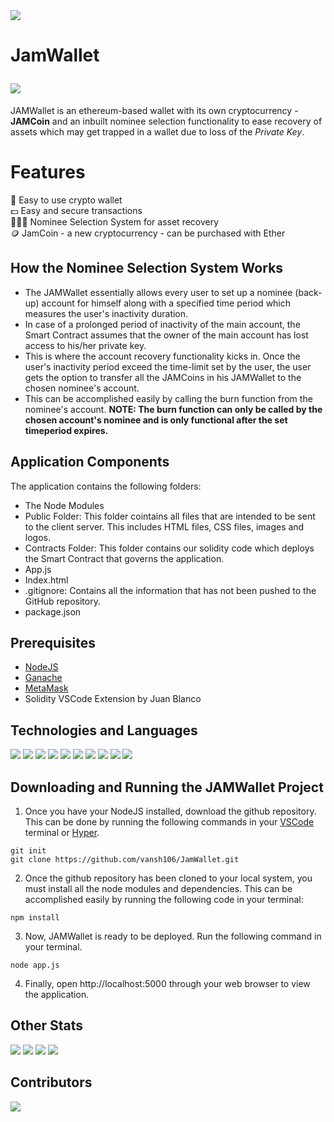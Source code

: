 
<img src="https://devjams.dscvit.com/devjams.svg"/>

# JamWallet <p></p> <img src = "http://ForTheBadge.com/images/badges/built-by-developers.svg">
JAMWallet is an ethereum-based wallet with its own cryptocurrency - **JAMCoin** and an inbuilt nominee selection functionality to ease recovery of assets which may get trapped in a wallet due to loss of the *Private Key*.

# Features
:purse: Easy to use crypto wallet <br>
:dollar: Easy  and secure transactions <br>
:people_holding_hands: Nominee Selection System for asset recovery <br>
:coin: JamCoin - a new cryptocurrency - can be purchased with Ether <br>

## How the Nominee Selection System Works
* The JAMWallet essentially allows every user to set up a nominee (back-up) account for himself along with a specified time period which measures the user's inactivity duration. 
* In case of a prolonged period of inactivity of the main account, the Smart Contract assumes that the owner of the main account has lost access to his/her private key.
* This is where the account recovery functionality kicks in. Once the user's inactivity period exceed the time-limit set by the user, the user gets the option to transfer all the JAMCoins in his JAMWallet to the chosen nominee's account.
*  This can be accomplished easily by calling the burn function from the nominee's account. **NOTE: The burn function can only be called by the chosen account's nominee and is only functional after the set timeperiod expires.**

## Application Components
The application contains the following folders:
* The Node Modules
* Public Folder: This folder cointains all files that are intended to be sent to the client server. This includes HTML files, CSS files, images and logos.
* Contracts Folder: This folder contains our solidity code which deploys the Smart Contract that governs the application.
* App.js
* Index.html
* .gitignore: Contains all the information that has not been pushed to the GitHub repository.
* package.json

## Prerequisites
* [NodeJS](https://nodejs.org/en/)
* [Ganache](https://trufflesuite.com/ganache/)
* [MetaMask](https://metamask.io/)
* Solidity VSCode Extension by Juan Blanco

## Technologies and Languages

<img src = "https://img.shields.io/badge/HTML5-E34F26?style=for-the-badge&logo=html5&logoColor=white"/>
<img src = "https://img.shields.io/badge/CSS3-1572B6?style=for-the-badge&logo=css3&logoColor=white">
<img src = "https://img.shields.io/badge/JavaScript-323330?style=for-the-badge&logo=javascript&logoColor=F7DF1E">
<img src = "https://img.shields.io/badge/Express.js-404D59?style=for-the-badge">
<img src = "https://img.shields.io/badge/Bootstrap-563D7C?style=for-the-badge&logo=bootstrap&logoColor=white">
<img src="https://img.shields.io/badge/github%20-%23121011.svg?&style=for-the-badge&logo=github&logoColor=white"/>
<img src = "https://img.shields.io/badge/Hyper-000000?style=for-the-badge&logo=hyper&logoColor=white">
<img src="https://img.shields.io/badge/Ethereum-3C3C3D?style=for-the-badge&logo=Ethereum&logoColor=white"/>
<img src = "https://img.shields.io/badge/Visual_Studio_Code-0078D4?style=for-the-badge&logo=visual%20studio%20code&logoColor=white">
<img src = "https://img.shields.io/badge/Canva-%2300C4CC.svg?&style=for-the-badge&logo=Canva&logoColor=white">

## Downloading and Running the JAMWallet Project

1. Once you have your NodeJS installed, download the  github repository. This can be done by running the following commands in your [VSCode](https://code.visualstudio.com/) terminal or [Hyper](https://hyper.is/).
``` 
git init
git clone https://github.com/vansh106/JamWallet.git
```
2. Once the github repository has been cloned to your local system, you must install all the node modules and dependencies. This can be accomplished easily by running the following code in your terminal:
```
npm install
```
3. Now, JAMWallet is ready to be deployed. Run the following command in your terminal.
```
node app.js
```
4. Finally, open http://localhost:5000 through your web browser to view the application.
    
## Other Stats

<img src="https://img.shields.io/github/issues-pr-closed/vansh106/JamWallet.svg"/>
<img src="https://img.shields.io/github/watchers/vansh106/JamWallet.svg"/>
<img src="https://img.shields.io/github/issues-pr/vansh106/JamWallet.svg"/>
<img src="https://img.shields.io/github/downloads/vansh106/JamWallet/total.svg"/>

## Contributors

<a href="https://github.com/vansh106/JamWallet/graphs/contributors">
  <img src="https://contrib.rocks/image?repo=vansh106/JamWallet" />
</a>
